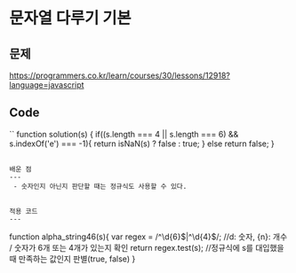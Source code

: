 문자열 다루기 기본
===

문제
---
https://programmers.co.kr/learn/courses/30/lessons/12918?language=javascript

Code
---
``
function solution(s) {
    if((s.length === 4 || s.length === 6) && s.indexOf('e') === -1){
        return isNaN(s) ? false : true;
    }
    else
        return false;
}
```
 
배운 점
---
 - 숫자인지 아닌지 판단할 때는 정규식도 사용할 수 있다.


적용 코드
---
```
function alpha_string46(s){
  var regex = /^\d{6}$|^\d{4}$/;  //d: 숫자, {n}: 개수 / 숫자가 6개 또는 4개가 있는지 확인
  return regex.test(s);  //정규식에 s를 대입했을 때 만족하는 값인지 판별(true, false)
}
```

